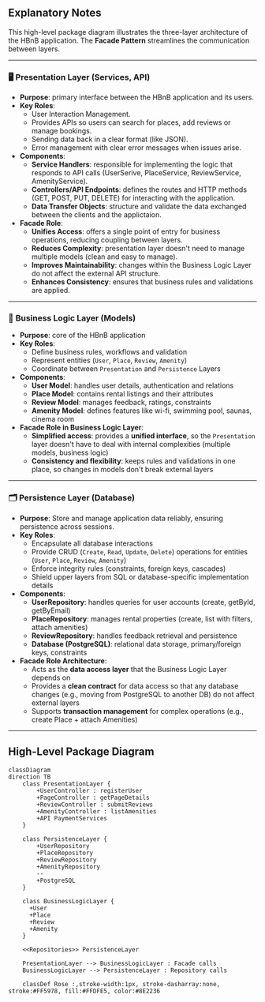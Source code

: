 ## Explanatory Notes

This high-level package diagram illustrates the three-layer architecture of the HBnB application.
The **Facade Pattern** streamlines the communication between layers.

---

### 🖥️ **Presentation Layer (Services, API)**

- **Purpose**: primary interface between the HBnB application and its users. 
- **Key Roles**:
  - User Interaction Management.
  - Provides APIs so users can search for places, add reviews or manage bookings.
  - Sending data back in a clear format (like JSON).
  - Error management with clear error messages when issues arise.
- **Components**:
  - **Service Handlers**: responsible for implementing the logic that responds to API calls (UserSerive, PlaceService, ReviewService, AmenityService).
  - **Controllers/API Endpoints**: defines the routes and HTTP methods (GET, POST, PUT, DELETE) for interacting with the application.
  - **Data Transfer Objects**: structure and validate the data exchanged between the clients and the applictaion.
- **Facade Role**:
  - **Unifies Access**: offers a single point of entry for business operations, reducing coupling between layers.
  - **Reduces Complexity**: presentation layer doesn't need to manage multiple models (clean and easy to manage).
  - **Improves Maintainability**: changes within the Business Logic Layer do not affect the external API structure.
  - **Enhances Consistency**: ensures that business rules and validations are applied.

---

### 🔗 **Business Logic Layer (Models)**

- **Purpose**: core of the HBnB application
- **Key Roles**:
  - Define business rules, workflows and validation
  - Represent entities (`User`, `Place`, `Review`, `Amenity`)
  - Coordinate between `Presentation` and `Persistence` Layers
- **Components**:
  - **User Model**: handles user details, authentication and relations
  - **Place Model**: contains rental listings and their attributes
  - **Review Model**: manages feedback, ratings, constraints
  - **Amenity Model**: defines features like wi-fi, swimming pool, saunas, cinema room
- **Facade Role in Business Logic Layer**:
  - **Simplified access**: provides a **unified interface**, so the `Presentation` layer doesn't have to deal with internal complexities (multiple models, business logic)
  - **Consistency and flexibility**: keeps rules and validations in one place, so changes in models don't break external layers

---

### 🗂️ **Persistence Layer (Database)**

- **Purpose**: Store and manage application data reliably, ensuring persistence across sessions.
- **Key Roles**:
  - Encapsulate all database interactions
  - Provide CRUD (`Create`, `Read`, `Update`, `Delete`) operations for entities (`User`, `Place`, `Review`, `Amenity`)
  - Enforce integrity rules (constraints, foreign keys, cascades)
  - Shield upper layers from SQL or database-specific implementation details
- **Components**:
  - **UserRepository**: handles queries for user accounts (create, getById, getByEmail)
  - **PlaceRepository**: manages rental properties (create, list with filters, attach amenities)
  - **ReviewRepository**: handles feedback retrieval and persistence
  - **Database (PostgreSQL)**: relational data storage, primary/foreign keys, constraints
- **Facade Role Architecture**:
  - Acts as the **data access layer** that the Business Logic Layer depends on
  - Provides a **clean contract** for data access so that any database changes (e.g., moving from PostgreSQL to another DB) do not affect external layers
  - Supports **transaction management** for complex operations (e.g., create Place + attach Amenities)

---

## High-Level Package Diagram

```mermaid
classDiagram
direction TB
    class PresentationLayer {
	    +UserController : registerUser
	    +PageController : getPageDetails
	    +ReviewController : submitReviews
	    +AmenityController : listAmenities
	    +API PaymentServices
    }

    class PersistenceLayer {
	    +UserRepository
	    +PlaceRepository
	    +ReviewRepository
	    +AmenityRepository
	    --
	    +PostgreSQL
    }

    class BusinessLogicLayer {
      +User
      +Place
      +Review
      +Amenity
    }

	<<Repositories>> PersistenceLayer

    PresentationLayer --> BusinessLogicLayer : Facade calls
    BusinessLogicLayer --> PersistenceLayer : Repository calls

	classDef Rose :,stroke-width:1px, stroke-dasharray:none, stroke:#FF5978, fill:#FFDFE5, color:#8E2236

```
